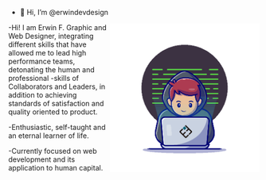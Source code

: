 - 👋 Hi, I’m @erwindevdesign

<img align='right' src="https://github.com/erwindevdesign/erwindevdesign/blob/185f1ae16e09687859b573da985859083265774c/devuser-0.gif" alt="DevUser" width="300" />

-Hi! I am Erwin F. Graphic and Web Designer, integrating different skills that have allowed me to lead high performance teams, detonating the human and professional -skills of Collaborators and Leaders, in addition to achieving standards of satisfaction and quality oriented to product.

-Enthusiastic, self-taught and an eternal learner of life.

-Currently focused on web development and its application to human capital.
